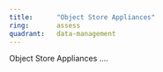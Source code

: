 ```yaml
---
title:      "Object Store Appliances"
ring:       assess
quadrant:   data-management
---
```


Object Store Appliances ....